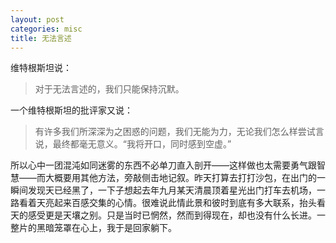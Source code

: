 ```yaml
---
layout: post
categories: misc
title: 无法言述
---
```


维特根斯坦说：

> 对于无法言述的，我们只能保持沉默。

一个维特根斯坦的批评家又说：

> 有许多我们所深深为之困惑的问题，我们无能为力，无论我们怎么样尝试言说，最终都毫无意义。“我将开口，同时感到空虚。”

所以心中一团混沌如同迷雾的东西不必单刀直入剖开——这样做也太需要勇气跟智慧——而大概要用其他方法，旁敲侧击地记叙。昨天打算去打打沙包，在出门的一瞬间发现天已经黑了，一下子想起去年九月某天清晨顶着星光出门打车去机场，一路看着天亮起来百感交集的心情。很难说此情此景和彼时到底有多大联系，抬头看天的感受更是天壤之别。只是当时已惘然，然而到得现在，却也没有什么长进。一整片的黑暗笼罩在心上，我于是回家躺下。
